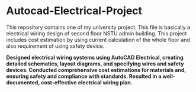 # Autocad-Electrical-Project
This repository contains one of my university project. This file is basically a electrical wiring design of second floor NSTU admin building. This project includes cost estimation by using current calculation of the whole floor and also requirement of using safety device.

**Designed electrical wiring systems using AutoCAD Electrical, creating detailed schematics, layout diagrams, and specifying wires and safety devices. Conducted comprehensive cost estimations for materials and, ensuring safety and compliance with standards. Resulted in a well-documented, cost-effective electrical wiring plan.**
